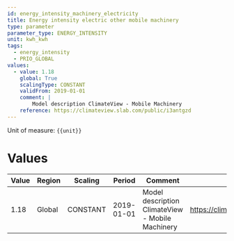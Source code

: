 ```yaml
---
id: energy_intensity_machinery_electricity
title: Energy intensity electric other mobile machinery
type: parameter
parameter_type: ENERGY_INTENSITY
unit: kwh_kwh
tags:
  - energy_intensity
  - PRIO_GLOBAL
values:
  - value: 1.18
    global: True
    scalingType: CONSTANT
    validFrom: 2019-01-01
    comment: |
        Model description ClimateView - Mobile Machinery
    reference: https://climateview.slab.com/public/i3antgzd
---
```



Unit of measure: `{{unit}}`


# Values


| Value | Region | Scaling | Period | Comment | Reference |
|-------|--------|---------|--------|---------|-----------|
| 1.18 | Global | CONSTANT | 2019-01-01 | Model description ClimateView - Mobile Machinery | https://climateview.slab.com/public/i3antgzd |


